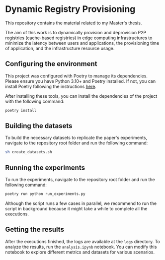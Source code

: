 # Dynamic Registry Provisioning

This repository contains the material related to my Master's thesis.

The aim of this work is to dynamically provision and deprovision P2P registries (cache-based registries) in edge computing infrastructures to minimize the latency between users and applications, the provisioning time of application, and the infrastructure resource usage.

## Configuring the environment

This project was configured with Poetry to manage its dependencies. Please ensure you have Python 3.10+ and Poetry installed. If not, you can install Poetry following the instructions [here](https://python-poetry.org/docs/#installation).

After installing these tools, you can install the dependencies of the project with the following command:


```sh
poetry install
```

## Building the datasets

To build the necessary datasets to replicate the paper's experiments, navigate to the repository root folder and run the following command:

```sh
sh create_datasets.sh
```


## Running the experiments

To run the experiments, navigate to the repository root folder and run the following command:

```sh
poetry run python run_experiments.py
```

Although the script runs a few cases in parallel, we recommend to run the script in background because it might take a while to complete all the executions.

## Getting the results

After the executions finished, the logs are available at the `logs` directory. To analyze the results, run the `analysis.ipynb` notebook. You can modify this notebook to explore different metrics and datasets for various scenarios.
